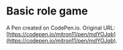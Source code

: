 # Basic role game

A Pen created on CodePen.io. Original URL: [https://codepen.io/mitron11/pen/mdYOJqb](https://codepen.io/mitron11/pen/mdYOJqb).

